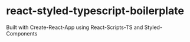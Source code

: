 # react-styled-typescript-boilerplate

Built with Create-React-App using React-Scripts-TS and Styled-Components
